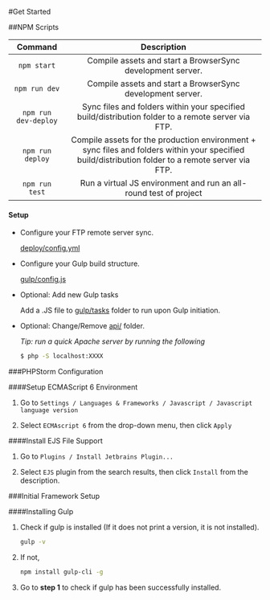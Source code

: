 #Get Started

##NPM Scripts

| Command                   | Description                                                   |
|:-------------------------:|:-------------------------------------------------------------:|
| `npm start`             | Compile assets and start a BrowserSync development server.   | 
| `npm run dev`             | Compile assets and start a BrowserSync development server.     | 
| `npm run dev-deploy`      | Sync files and folders within your specified build/distribution folder to a remote server via FTP. | 
| `npm run deploy`      | Compile assets for the production environment + sync files and folders within your specified build/distribution folder to a remote server via FTP. | 
| `npm run test`      | Run a virtual JS environment and run an all-round test of project | 

<h4>Setup</h4>

- Configure your FTP remote server sync.

    [deploy/config.yml](deploy/config.yml)

- Configure your Gulp build structure.

    [gulp/config.js](gulp/config.js)

- Optional: Add new Gulp tasks
    
    Add a .JS file to [gulp/tasks](gulp/tasks) folder to run upon Gulp initiation.

- Optional: Change/Remove [api/](api/) folder. 

    *Tip: run a quick Apache server by running the following*
    ```bash
    $ php -S localhost:XXXX
    ```




###PHPStorm Configuration

####Setup ECMAScript 6 Environment
1. Go to
```Settings / Languages & Frameworks / Javascript / Javascript language version ```

2. Select ```ECMAscript 6``` from the drop-down menu, then click ```Apply```

####Install EJS File Support
1. Go to
```Plugins / Install Jetbrains Plugin... ```

2. Select ```EJS``` plugin from the search results, then click ```Install``` from the description.


###Initial Framework Setup

####Installing Gulp

1. Check if gulp is installed (If it does not print a version, it is not installed).
    ```bash
    gulp -v
    ```

2. If not,
    ```bash
    npm install gulp-cli -g
    ```
3. Go to **step 1** to check if gulp has been successfully installed.
